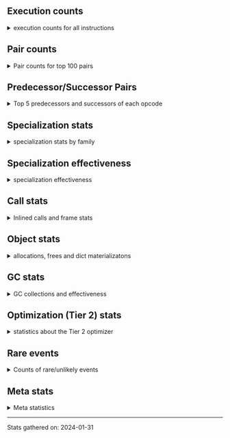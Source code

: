 ## Execution counts

<details>
<summary> execution counts for all instructions </summary>

|Name | Base Count | Head Count | Change | 
|---|---:|---:|---:|
| JUMP_BACKWARD | 4,564,150,151 | 129,768,234 | -97.2% |
| GET_ANEXT | 133,515,680 | 8,000,960 | -94.0% |
| FOR_ITER_RANGE | 713,092,481 | 86,950,040 | -87.8% |
| COMPARE_OP_STR | 2,124,307,725 | 313,502,065 | -85.2% |
| STORE_FAST_LOAD_FAST | 161,606,155 | 33,502,800 | -79.3% |
| CALL_METHOD_DESCRIPTOR_FAST_WITH_KEYWORDS | 104,543,388 | 23,223,698 | -77.8% |
| STORE_SLICE | 156,896,132 | 35,829,806 | -77.2% |
| BINARY_OP_MULTIPLY_FLOAT | 1,103,706,862 | 267,948,221 | -75.7% |
| FOR_ITER | 492,691,996 | 121,085,680 | -75.4% |
| BINARY_OP_ADD_FLOAT | 525,716,083 | 140,927,239 | -73.2% |
| BINARY_SUBSCR_STR_INT | 1,660,380,838 | 469,941,860 | -71.7% |
| BINARY_OP_ADD_INT | 2,972,787,589 | 850,981,269 | -71.4% |
| STORE_SUBSCR_LIST_INT | 424,119,918 | 125,705,668 | -70.4% |
| BINARY_OP_SUBTRACT_FLOAT | 360,435,367 | 108,209,072 | -70.0% |
| LIST_EXTEND | 125,242,917 | 37,635,177 | -70.0% |
| LIST_APPEND | 187,755,071 | 62,650,431 | -66.6% |
| BINARY_SUBSCR | 1,482,509,471 | 503,268,792 | -66.1% |
| CONTAINS_OP | 2,666,370,712 | 1,008,405,474 | -62.2% |
| FOR_ITER_LIST | 1,657,473,687 | 637,782,503 | -61.5% |
| UNPACK_SEQUENCE_TWO_TUPLE | 901,301,346 | 350,167,642 | -61.1% |
| SET_ADD | 2,273,600 | 906,969 | -60.1% |
| STORE_SUBSCR | 433,491,818 | 176,819,468 | -59.2% |
| STORE_NAME | 980,140 | 401,200 | -59.1% |
| BUILD_SLICE | 211,808,843 | 95,912,684 | -54.7% |
| NOP | 2,049,830,763 | 932,168,407 | -54.5% |
| SWAP | 1,238,116,069 | 583,041,383 | -52.9% |
| COPY | 1,402,990,920 | 676,148,247 | -51.8% |
| BINARY_SUBSCR_LIST_INT | 1,193,625,290 | 575,688,073 | -51.8% |
| BINARY_OP_MULTIPLY_INT | 357,995,397 | 175,052,260 | -51.1% |
| CALL_STR_1 | 68,491,724 | 33,730,427 | -50.8% |
| LOAD_CONST | 13,345,501,266 | 7,089,777,368 | -46.9% |
| STORE_FAST | 13,815,907,915 | 7,608,609,550 | -44.9% |
| FORMAT_WITH_SPEC | 1,520 | 840 | -44.7% |
| LOAD_FAST_LOAD_FAST | 11,147,381,258 | 6,183,415,942 | -44.5% |
| TO_BOOL_INT | 329,045,569 | 182,784,635 | -44.5% |
| FOR_ITER_TUPLE | 582,461,506 | 328,467,884 | -43.6% |
| BINARY_OP | 1,123,785,856 | 660,579,458 | -41.2% |
| LOAD_ATTR_CLASS | 166,428,317 | 99,062,307 | -40.5% |
| POP_JUMP_IF_FALSE | 12,028,016,412 | 7,471,133,084 | -37.9% |
| BINARY_OP_SUBTRACT_INT | 654,958,990 | 415,148,700 | -36.6% |
| CALL_METHOD_DESCRIPTOR_NOARGS | 433,233,835 | 276,463,710 | -36.2% |
| EXTENDED_ARG | 458,130,328 | 293,725,572 | -35.9% |
| LOAD_DEREF | 1,104,995,265 | 714,830,628 | -35.3% |
| CONVERT_VALUE | 139,481,986 | 90,305,936 | -35.3% |
| CALL_INTRINSIC_1 | 249,749,390 | 162,340,983 | -35.0% |
| COMPARE_OP | 205,986,100 | 135,007,419 | -34.5% |
| CALL_TYPE_1 | 469,098,129 | 310,757,708 | -33.8% |
| FORMAT_SIMPLE | 151,436,682 | 101,709,494 | -32.8% |
| BUILD_STRING | 76,068,119 | 51,342,130 | -32.5% |
| LOAD_FAST | 39,756,603,810 | 27,377,143,913 | -31.1% |
| BINARY_SUBSCR_TUPLE_INT | 305,790,952 | 215,570,850 | -29.5% |
| PUSH_NULL | 1,732,460,190 | 1,233,636,183 | -28.8% |
| CALL_BUILTIN_FAST | 1,298,468,202 | 928,163,811 | -28.5% |
| LOAD_ATTR_METHOD_NO_DICT | 1,959,630,752 | 1,424,925,939 | -27.3% |
| BUILD_LIST | 438,341,609 | 319,255,011 | -27.2% |
| MAKE_FUNCTION | 136,637,576 | 99,668,999 | -27.1% |
| COMPARE_OP_INT | 1,970,642,665 | 1,453,679,690 | -26.2% |
| LOAD_ATTR_METHOD_WITH_VALUES | 2,719,504,810 | 2,010,087,570 | -26.1% |
| MAP_ADD | 47,757,029 | 35,882,821 | -24.9% |
| UNPACK_SEQUENCE_TUPLE | 591,100,796 | 445,688,488 | -24.6% |
| SET_FUNCTION_ATTRIBUTE | 119,492,424 | 90,258,730 | -24.5% |
| CALL_PY_EXACT_ARGS | 3,920,586,361 | 2,973,280,897 | -24.2% |
| LOAD_ATTR_SLOT | 2,162,875,384 | 1,641,674,603 | -24.1% |
| CALL_BUILTIN_O | 1,144,110,287 | 870,673,019 | -23.9% |
| BINARY_SUBSCR_DICT | 796,239,828 | 606,400,915 | -23.8% |
| LOAD_ATTR_NONDESCRIPTOR_WITH_VALUES | 192,446,745 | 147,632,976 | -23.3% |
| LOAD_GLOBAL_BUILTIN | 5,543,668,918 | 4,311,790,981 | -22.2% |
| UNPACK_SEQUENCE_LIST | 179,426,872 | 140,829,596 | -21.5% |
| LOAD_ATTR_INSTANCE_VALUE | 5,669,052,927 | 4,465,427,552 | -21.2% |
| TO_BOOL_BOOL | 4,715,288,377 | 3,744,697,929 | -20.6% |
| STORE_FAST_STORE_FAST | 2,165,518,044 | 1,736,666,034 | -19.8% |
| LOAD_ATTR | 1,640,135,800 | 1,320,234,839 | -19.5% |
| CALL_LEN | 447,467,934 | 363,273,172 | -18.8% |
| COMPARE_OP_FLOAT | 220,304,533 | 181,202,313 | -17.7% |
| CALL_BOUND_METHOD_EXACT_ARGS | 226,641,338 | 187,071,589 | -17.5% |
| LOAD_GLOBAL_MODULE | 4,075,790,073 | 3,368,047,966 | -17.4% |
| CALL_BUILTIN_CLASS | 182,317,106 | 151,406,449 | -17.0% |
| BUILD_TUPLE | 976,848,095 | 814,971,963 | -16.6% |
| DICT_MERGE | 43,250,245 | 36,150,852 | -16.4% |
| UNARY_NOT | 70,016,922 | 59,064,469 | -15.6% |
| STORE_GLOBAL | 8,205,000 | 6,941,880 | -15.4% |
| CALL_BUILTIN_FAST_WITH_KEYWORDS | 125,535,897 | 106,314,360 | -15.3% |
| TO_BOOL_STR | 86,223,571 | 73,085,071 | -15.2% |
| CALL_ISINSTANCE | 1,048,245,518 | 894,929,438 | -14.6% |
| CALL_METHOD_DESCRIPTOR_FAST | 455,646,314 | 390,939,973 | -14.2% |
| LOAD_ATTR_MODULE | 572,513,248 | 494,436,445 | -13.6% |
| BINARY_SLICE | 325,366,446 | 281,009,545 | -13.6% |
| GET_ITER | 808,181,508 | 701,333,587 | -13.2% |
| POP_JUMP_IF_TRUE | 2,006,356,340 | 1,743,831,671 | -13.1% |
| JUMP_FORWARD | 599,668,914 | 522,891,813 | -12.8% |
| RESUME_CHECK | 7,572,522,659 | 6,639,656,070 | -12.3% |
| IS_OP | 788,119,585 | 695,147,841 | -11.8% |
| TO_BOOL_LIST | 177,631,880 | 157,959,129 | -11.1% |
| LOAD_FAST_AND_CLEAR | 72,509,679 | 64,560,791 | -11.0% |
| LOAD_ATTR_WITH_HINT | 447,532,332 | 400,114,176 | -10.6% |
| RETURN_VALUE | 4,355,024,820 | 3,904,481,693 | -10.3% |
| POP_TOP | 3,686,958,821 | 3,310,215,448 | -10.2% |
| UNARY_INVERT | 15,125,215 | 13,910,500 | -8.0% |
| LOAD_FAST_CHECK | 11,309,576 | 10,417,123 | -7.9% |
| LOAD_ATTR_NONDESCRIPTOR_NO_DICT | 87,809,097 | 81,834,108 | -6.8% |
| BUILD_MAP | 122,777,069 | 114,606,285 | -6.7% |
| POP_JUMP_IF_NOT_NONE | 669,328,807 | 626,049,778 | -6.5% |
| STORE_ATTR_INSTANCE_VALUE | 1,130,378,389 | 1,058,172,496 | -6.4% |
| BUILD_CONST_KEY_MAP | 13,094,099 | 12,335,711 | -5.8% |
| LOAD_NAME | 14,047,760 | 13,239,160 | -5.8% |
| LOAD_ATTR_METHOD_LAZY_DICT | 62,472,680 | 59,100,104 | -5.4% |
| STORE_ATTR_SLOT | 1,483,075,798 | 1,416,939,550 | -4.5% |
| CALL_METHOD_DESCRIPTOR_O | 412,823,533 | 394,506,979 | -4.4% |
| BINARY_OP_ADD_UNICODE | 93,523,386 | 89,634,220 | -4.2% |
| BEFORE_WITH | 9,015,266 | 8,646,988 | -4.1% |
| STORE_ATTR_WITH_HINT | 67,119,205 | 64,557,572 | -3.8% |
| RETURN_CONST | 1,979,108,758 | 1,905,350,007 | -3.7% |
| LOAD_ATTR_PROPERTY | 82,327,287 | 79,448,853 | -3.5% |
| POP_JUMP_IF_NONE | 460,454,099 | 444,521,126 | -3.5% |
| TO_BOOL | 348,294,947 | 336,774,907 | -3.3% |
| STORE_DEREF | 94,107,201 | 91,067,674 | -3.2% |
| UNPACK_SEQUENCE | 319,963 | 310,147 | -3.1% |
| STORE_SUBSCR_DICT | 270,211,170 | 263,226,238 | -2.6% |
| UNARY_NEGATIVE | 161,340,498 | 157,245,443 | -2.5% |
| BINARY_SUBSCR_GETITEM | 193,971,674 | 189,345,918 | -2.4% |
| DICT_UPDATE | 65,696 | 67,026 | 2.0% |
| LOAD_SUPER_ATTR_METHOD | 122,381,166 | 119,928,940 | -2.0% |
| EXIT_INIT_CHECK | 89,685,766 | 88,229,974 | -1.6% |
| CALL_ALLOC_AND_ENTER_INIT | 91,969,046 | 90,512,934 | -1.6% |
| YIELD_VALUE | 1,318,563,721 | 1,299,517,389 | -1.4% |
| CALL_LIST_APPEND | 328,676,641 | 324,149,251 | -1.4% |
| STORE_ATTR | 67,394,541 | 66,530,403 | -1.3% |
| TO_BOOL_ALWAYS_TRUE | 236,602,698 | 233,810,871 | -1.2% |
| COPY_FREE_VARS | 340,509,967 | 336,660,005 | -1.1% |
| INTERPRETER_EXIT | 1,998,953,773 | 1,978,373,283 | -1.0% |
| TO_BOOL_NONE | 624,091,804 | 617,706,278 | -1.0% |
| CALL_PY_WITH_DEFAULTS | 217,818,378 | 215,713,999 | -1.0% |
| LOAD_SUPER_ATTR_ATTR | 3,710,615 | 3,675,844 | -0.9% |
| INSTRUMENTED_JUMP_BACKWARD | 9,968 | 10,048 | 0.8% |
| INSTRUMENTED_FOR_ITER | 11,248 | 11,328 | 0.7% |
| INSTRUMENTED_POP_JUMP_IF_TRUE | 13,408 | 13,488 | 0.6% |
| CALL | 1,108,269,333 | 1,102,925,717 | -0.5% |
| FOR_ITER_GEN | 217,205,482 | 216,161,494 | -0.5% |
| MAKE_CELL | 104,687,024 | 104,202,110 | -0.5% |
| DELETE_FAST | 2,072,408 | 2,081,854 | 0.5% |
| BUILD_SET | 1,667,863 | 1,662,682 | -0.3% |
| RETURN_GENERATOR | 394,769,152 | 393,847,297 | -0.2% |
| CLEANUP_THROW | 1,523 | 1,520 | -0.2% |
| DELETE_SUBSCR | 174,179,020 | 173,875,547 | -0.2% |
| WITH_EXCEPT_START | 184,302 | 183,984 | -0.2% |
| CALL_KW | 243,693,157 | 243,317,742 | -0.2% |
| CALL_TUPLE_1 | 25,013,597 | 24,977,730 | -0.1% |
| DELETE_ATTR | 5,736,034 | 5,731,332 | -0.1% |
| IMPORT_NAME | 9,413,546 | 9,409,160 | -0.0% |
| IMPORT_FROM | 10,432,059 | 10,427,342 | -0.0% |
| BINARY_OP_INPLACE_ADD_UNICODE | 7,825,440 | 7,822,400 | -0.0% |
| RERAISE | 2,614,507 | 2,613,548 | -0.0% |
| CALL_FUNCTION_EX | 186,755,050 | 186,687,614 | -0.0% |
| POP_EXCEPT | 21,563,303 | 21,557,012 | -0.0% |
| PUSH_EXC_INFO | 21,563,453 | 21,557,163 | -0.0% |
| CHECK_EXC_MATCH | 20,939,694 | 20,933,871 | -0.0% |
| UNPACK_EX | 755,520 | 755,420 | -0.0% |
| RAISE_VARARGS | 3,815,539 | 3,815,084 | -0.0% |
| RESUME | 271,549 | 271,518 | -0.0% |
| LOAD_SUPER_ATTR | 18,346 | 18,344 | -0.0% |
| GET_AWAITABLE | 152,098,425 | 152,107,201 | 0.0% |
| END_SEND | 314,299,503 | 314,308,281 | 0.0% |
| SEND | 165,325,166 | 165,329,485 | 0.0% |
| LOAD_GLOBAL | 10,841,138 | 10,840,931 | -0.0% |
| SEND_GEN | 702,489,483 | 702,502,723 | 0.0% |
| END_FOR | 76,080,214 | 76,079,535 | -0.0% |
| JUMP_BACKWARD_NO_INTERRUPT | 554,393,590 | 554,390,516 | -0.0% |
| BEFORE_ASYNC_WITH | 3,005,926 | 3,005,920 | -0.0% |
| GET_YIELD_FROM_ITER | 36,719,720 | 36,719,704 | -0.0% |
| INSTRUMENTED_POP_JUMP_IF_FALSE | 19,465,840 | 19,465,840 | 0.0% |
| INSTRUMENTED_RESUME | 19,443,620 | 19,443,620 | 0.0% |
| INSTRUMENTED_RETURN_VALUE | 19,434,720 | 19,434,720 | 0.0% |
| END_ASYNC_FOR | 8,000,000 | 8,000,000 | 0.0% |
| GET_AITER | 8,000,000 | 8,000,000 | 0.0% |
| SET_UPDATE | 88,520 | 88,520 | 0.0% |
| LOAD_BUILD_CLASS | 20,080 | 20,080 | 0.0% |
| INSTRUMENTED_RETURN_CONST | 7,200 | 7,200 | 0.0% |
| LOAD_LOCALS | 3,860 | 3,860 | 0.0% |
| LOAD_FROM_DICT_OR_DEREF | 3,840 | 3,840 | 0.0% |
| DELETE_DEREF | 1,600 | 1,600 | 0.0% |
| DELETE_NAME | 900 | 900 | 0.0% |
| INSTRUMENTED_POP_JUMP_IF_NONE | 720 | 720 | 0.0% |
| SETUP_ANNOTATIONS | 540 | 540 | 0.0% |
| INSTRUMENTED_JUMP_FORWARD | 400 | 400 | 0.0% |
| INSTRUMENTED_POP_JUMP_IF_NOT_NONE | 400 | 400 | 0.0% |
| CALL_INTRINSIC_2 | 80 | 80 | 0.0% |
| ENTER_EXECUTOR |  | 2,398,822,432 |  |


</details>

## Pair counts

<details>
<summary> Pair counts for top 100 pairs </summary>

Not included in comparative output.


</details>

## Predecessor/Successor Pairs

<details>
<summary> Top 5 predecessors and successors of each opcode </summary>

Not included in comparative output.


</details>

## Specialization stats

<details>
<summary> specialization stats by family </summary>

### BINARY_OP

<details>
<summary> specialization stats for BINARY_OP family </summary>

|Kind | Base Count | Base Ratio | Head Count | Head Ratio | Change | 
|---|---:|---:|---:|---:|---:|
|          hit | 6,026,538,299 | 83.7% | 2,006,421,559 | 73.9% | -66.7% |
|     deferred | 1,171,546,334 | 16.3% | 707,399,517 | 26.0% | -39.6% |
|         miss | 50,410,815 | 0.7% | 49,301,822 | 1.8% | -2.2% |

| | Base Count | Base Ratio | Head Count | Head Ratio | Change | 
|---|---:|---:|---:|---:|---:|
| Failure | 1,650,538 | 62.3% | 1,502,972 | 60.6% | -8.9% |
| Success | 999,799 | 37.7% | 978,791 | 39.4% | -2.1% |

|Failure kind | Base Count | Base Ratio | Head Count | Head Ratio | Change | 
|---|---:|---:|---:|---:|---:|
| true divide different types | 25,029 | 1.5% | 9,863 | 0.7% | -60.6% |
| true divide float | 11,645 | 0.7% | 5,123 | 0.3% | -56.0% |
| xor | 18,645 | 1.1% | 8,323 | 0.6% | -55.4% |
| rshift | 29,714 | 1.8% | 15,533 | 1.0% | -47.7% |
| power | 8,915 | 0.5% | 4,801 | 0.3% | -46.1% |
| floor divide | 51,880 | 3.1% | 32,172 | 2.1% | -38.0% |
| lshift | 28,587 | 1.7% | 19,765 | 1.3% | -30.9% |
| and int | 62,822 | 3.8% | 48,256 | 3.2% | -23.2% |
| subtract other | 16,000 | 1.0% | 12,660 | 0.8% | -20.9% |
| add different types | 216,478 | 13.1% | 183,253 | 12.2% | -15.3% |
| remainder | 59,571 | 3.6% | 50,715 | 3.4% | -14.9% |
| add other | 65,514 | 4.0% | 57,986 | 3.9% | -11.5% |
| or | 18,483 | 1.1% | 17,222 | 1.1% | -6.8% |
| multiply other | 4,320 | 0.3% | 4,120 | 0.3% | -4.6% |
| multiply different types | 249,968 | 15.1% | 243,826 | 16.2% | -2.5% |
| subtract different types | 777,373 | 47.1% | 783,780 | 52.1% | 0.8% |
| true divide other | 3,341 | 0.2% | 3,320 | 0.2% | -0.6% |
| and other | 1,713 | 0.1% | 1,714 | 0.1% | 0.1% |
| and different types | 540 | 0.0% | 540 | 0.0% | 0.0% |


</details>

### BINARY_SLICE

<details>
<summary> specialization stats for BINARY_SLICE family </summary>


</details>

### BINARY_SUBSCR

<details>
<summary> specialization stats for BINARY_SUBSCR family </summary>

|Kind | Base Count | Base Ratio | Head Count | Head Ratio | Change | 
|---|---:|---:|---:|---:|---:|
|     deferred | 1,486,669,330 | 26.4% | 507,643,104 | 19.8% | -65.9% |
|          hit | 4,145,217,252 | 73.6% | 2,052,187,088 | 80.2% | -50.5% |
|         miss | 4,791,330 | 0.1% | 4,760,528 | 0.2% | -0.6% |

| | Base Count | Base Ratio | Head Count | Head Ratio | Change | 
|---|---:|---:|---:|---:|---:|
| Failure | 441,725 | 70.0% | 197,120 | 51.0% | -55.4% |
| Success | 189,746 | 30.0% | 189,096 | 49.0% | -0.3% |

|Failure kind | Base Count | Base Ratio | Head Count | Head Ratio | Change | 
|---|---:|---:|---:|---:|---:|
| list slice | 34,620 | 7.8% | 6,340 | 3.2% | -81.7% |
| array int | 157,600 | 35.7% | 36,680 | 18.6% | -76.7% |
| buffer int | 41,991 | 9.5% | 16,578 | 8.4% | -60.5% |
| other | 121,309 | 27.5% | 56,504 | 28.7% | -53.4% |
| buffer slice | 960 | 0.2% | 880 | 0.4% | -8.3% |
| out of range | 76,700 | 17.4% | 71,595 | 36.3% | -6.7% |
| tuple slice | 85 | 0.0% | 83 | 0.0% | -2.4% |
| sequence int | 4,280 | 1.0% | 4,280 | 2.2% | 0.0% |
| code complex parameters | 4,080 | 0.9% | 4,080 | 2.1% | 0.0% |
| string slice | 100 | 0.0% | 100 | 0.1% | 0.0% |


</details>

### CALL

<details>
<summary> specialization stats for CALL family </summary>

|Kind | Base Count | Base Ratio | Head Count | Head Ratio | Change | 
|---|---:|---:|---:|---:|---:|
|        deopt | 31,040 | 0.0% | 22,840 | 0.0% | -26.4% |
|          hit | 11,002,814,050 | 89.2% | 8,531,305,933 | 86.7% | -22.5% |
|         miss | 219,920,481 | 1.8% | 210,416,502 | 2.1% | -4.3% |
|     deferred | 1,322,691,221 | 10.7% | 1,308,024,442 | 13.3% | -1.1% |

| | Base Count | Base Ratio | Head Count | Head Ratio | Change | 
|---|---:|---:|---:|---:|---:|
| Success | 4,659,873 | 84.7% | 4,480,509 | 84.3% | -3.8% |
| Failure | 838,720 | 15.3% | 837,268 | 15.7% | -0.2% |

|Failure kind | Base Count | Base Ratio | Head Count | Head Ratio | Change | 
|---|---:|---:|---:|---:|---:|
| bound method | 10,033 | 1.2% | 11,708 | 1.4% | 16.7% |
| operator wrapper | 5,449 | 0.6% | 5,107 | 0.6% | -6.3% |
| str | 1,700 | 0.2% | 1,680 | 0.2% | -1.2% |
| wrong number arguments | 9,580 | 1.1% | 9,480 | 1.1% | -1.0% |
| meth descr varargs keywords | 17,979 | 2.1% | 17,809 | 2.1% | -0.9% |
| class mutable | 50,876 | 6.1% | 50,480 | 6.0% | -0.8% |
| method wrapper | 4,503 | 0.5% | 4,469 | 0.5% | -0.8% |
| cfunc noargs | 67,090 | 8.0% | 66,646 | 8.0% | -0.7% |
| cfunc varargs | 11,010 | 1.3% | 10,939 | 1.3% | -0.6% |
| cfunc varargs keywords | 27,882 | 3.3% | 27,716 | 3.3% | -0.6% |
| class no vectorcall | 64,343 | 7.7% | 64,070 | 7.7% | -0.4% |
| code complex parameters | 154,124 | 18.4% | 153,484 | 18.3% | -0.4% |
| other | 33,000 | 3.9% | 32,880 | 3.9% | -0.4% |
| meth descr varargs | 62,249 | 7.4% | 62,146 | 7.4% | -0.2% |
| meth descr method fastcall keywords | 178,582 | 21.3% | 178,354 | 21.3% | -0.1% |
| no dict | 100,560 | 12.0% | 100,540 | 12.0% | -0.0% |
| init not python | 17,060 | 2.0% | 17,060 | 2.0% | 0.0% |
| init not simple | 11,660 | 1.4% | 11,660 | 1.4% | 0.0% |
| cmethod | 11,040 | 1.3% | 11,040 | 1.3% | 0.0% |
| out of versions | 100 | 0.0% | 100 | 0.0% | 0.0% |


</details>

### COMPARE_OP

<details>
<summary> specialization stats for COMPARE_OP family </summary>

|Kind | Base Count | Base Ratio | Head Count | Head Ratio | Change | 
|---|---:|---:|---:|---:|---:|
|          hit | 4,313,360,345 | 95.4% | 1,946,523,021 | 93.4% | -54.9% |
|     deferred | 207,545,803 | 4.6% | 136,554,534 | 6.6% | -34.2% |
|         miss | 1,894,578 | 0.0% | 1,861,047 | 0.1% | -1.8% |

| | Base Count | Base Ratio | Head Count | Head Ratio | Change | 
|---|---:|---:|---:|---:|---:|
| Failure | 235,895 | 70.4% | 215,559 | 68.7% | -8.6% |
| Success | 98,980 | 29.6% | 98,373 | 31.3% | -0.6% |

|Failure kind | Base Count | Base Ratio | Head Count | Head Ratio | Change | 
|---|---:|---:|---:|---:|---:|
| set | 9,840 | 4.2% | 1,820 | 0.8% | -81.5% |
| float long | 19,591 | 8.3% | 15,607 | 7.2% | -20.3% |
| baseobject | 30,491 | 12.9% | 27,252 | 12.6% | -10.6% |
| bytes | 3,480 | 1.5% | 3,200 | 1.5% | -8.0% |
| bool | 5,138 | 2.2% | 4,781 | 2.2% | -6.9% |
| different types | 52,006 | 22.0% | 49,637 | 23.0% | -4.6% |
| list | 3,220 | 1.4% | 3,100 | 1.4% | -3.7% |
| big int | 60,956 | 25.8% | 59,460 | 27.6% | -2.5% |
| tuple | 14,656 | 6.2% | 14,310 | 6.6% | -2.4% |
| long float | 1,617 | 0.7% | 1,598 | 0.7% | -1.2% |
| string | 10,600 | 4.5% | 10,560 | 4.9% | -0.4% |
| other | 24,300 | 10.3% | 24,234 | 11.2% | -0.3% |


</details>

### FOR_ITER

<details>
<summary> specialization stats for FOR_ITER family </summary>

|Kind | Base Count | Base Ratio | Head Count | Head Ratio | Change | 
|---|---:|---:|---:|---:|---:|
|          hit | 2,995,272,510 | 81.8% | 1,131,314,675 | 81.4% | -62.2% |
|     deferred | 663,993,274 | 18.1% | 256,319,550 | 18.4% | -61.4% |
|         miss | 174,960,646 | 4.8% | 138,047,246 | 9.9% | -21.1% |

| | Base Count | Base Ratio | Head Count | Head Ratio | Change | 
|---|---:|---:|---:|---:|---:|
| Failure | 306,992 | 8.4% | 157,579 | 5.6% | -48.7% |
| Success | 3,352,376 | 91.6% | 2,655,797 | 94.4% | -20.8% |

|Failure kind | Base Count | Base Ratio | Head Count | Head Ratio | Change | 
|---|---:|---:|---:|---:|---:|
| enumerate | 43,451 | 14.2% | 15,143 | 9.6% | -65.1% |
| seq iter | 29,860 | 9.7% | 10,460 | 6.6% | -65.0% |
| other | 19,460 | 6.3% | 7,020 | 4.5% | -63.9% |
| ascii string | 5,280 | 1.7% | 2,280 | 1.4% | -56.8% |
| dict values | 13,060 | 4.3% | 5,640 | 3.6% | -56.8% |
| dict items | 113,423 | 36.9% | 60,523 | 38.4% | -46.6% |
| callable | 480 | 0.2% | 280 | 0.2% | -41.7% |
| set | 37,266 | 12.1% | 23,700 | 15.0% | -36.4% |
| itertools | 6,900 | 2.2% | 4,600 | 2.9% | -33.3% |
| zip | 18,972 | 6.2% | 13,100 | 8.3% | -31.0% |
| reversed list | 8,040 | 2.6% | 5,960 | 3.8% | -25.9% |
| bytes | 660 | 0.2% | 513 | 0.3% | -22.3% |
| dict keys | 8,660 | 2.8% | 7,060 | 4.5% | -18.5% |
| map | 1,460 | 0.5% | 1,280 | 0.8% | -12.3% |
| string | 20 | 0.0% | 20 | 0.0% | 0.0% |


</details>

### LOAD_ATTR

<details>
<summary> specialization stats for LOAD_ATTR family </summary>

|Kind | Base Count | Base Ratio | Head Count | Head Ratio | Change | 
|---|---:|---:|---:|---:|---:|
|          hit | 13,369,441,852 | 84.8% | 10,205,858,800 | 83.5% | -23.7% |
|     deferred | 2,377,218,373 | 15.1% | 2,003,179,881 | 16.4% | -15.7% |
|         miss | 753,151,727 | 4.8% | 697,885,833 | 5.7% | -7.3% |
|        deopt | 1,816,536 | 0.0% | 1,815,458 | 0.0% | -0.1% |

| | Base Count | Base Ratio | Head Count | Head Ratio | Change | 
|---|---:|---:|---:|---:|---:|
| Failure | 1,142,276 | 7.1% | 1,056,707 | 7.1% | -7.5% |
| Success | 14,926,878 | 92.9% | 13,884,084 | 92.9% | -7.0% |

|Failure kind | Base Count | Base Ratio | Head Count | Head Ratio | Change | 
|---|---:|---:|---:|---:|---:|
| method | 160,417 | 14.0% | 136,676 | 12.9% | -14.8% |
| metaclass attribute | 253,188 | 22.2% | 225,160 | 21.3% | -11.1% |
| not managed dict | 139,758 | 12.2% | 125,094 | 11.8% | -10.5% |
| class method obj | 24,360 | 2.1% | 22,220 | 2.1% | -8.8% |
| overridden | 18,930 | 1.7% | 17,967 | 1.7% | -5.1% |
| class attr simple | 6,156 | 0.5% | 5,866 | 0.6% | -4.7% |
| non overriding descriptor | 11,356 | 1.0% | 10,842 | 1.0% | -4.5% |
| shadowed | 100,566 | 8.8% | 97,072 | 9.2% | -3.5% |
| has managed dict | 316,916 | 27.7% | 306,071 | 29.0% | -3.4% |
| non object slot | 3,502 | 0.3% | 3,460 | 0.3% | -1.2% |
| mutable class | 68,347 | 6.0% | 67,639 | 6.4% | -1.0% |
| builtin class method | 2,980 | 0.3% | 2,960 | 0.3% | -0.7% |
| class attr descriptor | 17,760 | 1.6% | 17,660 | 1.7% | -0.6% |
| module attr not found | 10,700 | 0.9% | 10,680 | 1.0% | -0.2% |
| not in keys | 7,260 | 0.6% | 7,260 | 0.7% | 0.0% |
| property | 60 | 0.0% | 60 | 0.0% | 0.0% |
| out of versions | 20 | 0.0% | 20 | 0.0% | 0.0% |


</details>

### LOAD_GLOBAL

<details>
<summary> specialization stats for LOAD_GLOBAL family </summary>

|Kind | Base Count | Base Ratio | Head Count | Head Ratio | Change | 
|---|---:|---:|---:|---:|---:|
|          hit | 9,619,127,234 | 99.9% | 7,679,511,778 | 99.9% | -20.2% |
|         miss | 331,757 | 0.0% | 327,169 | 0.0% | -1.4% |
|     deferred | 10,627,486 | 0.1% | 10,622,813 | 0.1% | -0.0% |
|        deopt | 9,340 | 0.0% | 9,340 | 0.0% | 0.0% |

| | Base Count | Base Ratio | Head Count | Head Ratio | Change | 
|---|---:|---:|---:|---:|---:|
| Success | 545,409 | 100.0% | 545,287 | 100.0% | -0.0% |
| Failure | 0 | 0.0% | 0 | 0.0% |  |


</details>

### LOAD_SUPER_ATTR

<details>
<summary> specialization stats for LOAD_SUPER_ATTR family </summary>

|Kind | Base Count | Base Ratio | Head Count | Head Ratio | Change | 
|---|---:|---:|---:|---:|---:|
|          hit | 126,091,781 | 100.0% | 123,604,784 | 100.0% | -2.0% |
|     deferred | 9,246 | 0.0% | 9,244 | 0.0% | -0.0% |

| | Base Count | Base Ratio | Head Count | Head Ratio | Change | 
|---|---:|---:|---:|---:|---:|
| Success | 9,100 | 100.0% | 9,100 | 100.0% | 0.0% |
| Failure | 0 | 0.0% | 0 | 0.0% |  |


</details>

### POP_JUMP_IF_FALSE

<details>
<summary> specialization stats for POP_JUMP_IF_FALSE family </summary>


</details>

### POP_JUMP_IF_NONE

<details>
<summary> specialization stats for POP_JUMP_IF_NONE family </summary>


</details>

### POP_JUMP_IF_NOT_NONE

<details>
<summary> specialization stats for POP_JUMP_IF_NOT_NONE family </summary>


</details>

### POP_JUMP_IF_TRUE

<details>
<summary> specialization stats for POP_JUMP_IF_TRUE family </summary>


</details>

### SEND

<details>
<summary> specialization stats for SEND family </summary>

|Kind | Base Count | Base Ratio | Head Count | Head Ratio | Change | 
|---|---:|---:|---:|---:|---:|
|     deferred | 165,297,273 | 19.0% | 165,301,583 | 19.0% | 0.0% |
|          hit | 702,458,583 | 80.9% | 702,471,823 | 80.9% | 0.0% |
|         miss | 30,900 | 0.0% | 30,900 | 0.0% | 0.0% |

| | Base Count | Base Ratio | Head Count | Head Ratio | Change | 
|---|---:|---:|---:|---:|---:|
| Success | 6,213 | 10.6% | 6,211 | 10.6% | -0.0% |
| Failure | 52,580 | 89.4% | 52,591 | 89.4% | 0.0% |

|Failure kind | Base Count | Base Ratio | Head Count | Head Ratio | Change | 
|---|---:|---:|---:|---:|---:|
| other | 15,900 | 30.2% | 15,911 | 30.3% | 0.1% |
| async generator send | 33,180 | 63.1% | 33,180 | 63.1% | 0.0% |
| list | 3,260 | 6.2% | 3,260 | 6.2% | 0.0% |
| dict keys | 240 | 0.5% | 240 | 0.5% | 0.0% |


</details>

### STORE_ATTR

<details>
<summary> specialization stats for STORE_ATTR family </summary>

|Kind | Base Count | Base Ratio | Head Count | Head Ratio | Change | 
|---|---:|---:|---:|---:|---:|
|          hit | 2,486,984,523 | 90.5% | 2,347,101,136 | 90.1% | -5.6% |
|     deferred | 257,101,159 | 9.4% | 255,237,321 | 9.8% | -0.7% |
|         miss | 193,588,869 | 7.0% | 192,568,482 | 7.4% | -0.5% |

| | Base Count | Base Ratio | Head Count | Head Ratio | Change | 
|---|---:|---:|---:|---:|---:|
| Failure | 97,130 | 2.5% | 95,606 | 2.5% | -1.6% |
| Success | 3,785,121 | 97.5% | 3,765,958 | 97.5% | -0.5% |

|Failure kind | Base Count | Base Ratio | Head Count | Head Ratio | Change | 
|---|---:|---:|---:|---:|---:|
| property | 4,160 | 4.3% | 3,920 | 4.1% | -5.8% |
| not in keys | 7,820 | 8.1% | 7,400 | 7.7% | -5.4% |
| not in dict | 15,940 | 16.4% | 15,520 | 16.2% | -2.6% |
| overriding descriptor | 10,640 | 11.0% | 10,480 | 11.0% | -1.5% |
| no dict | 3,120 | 3.2% | 3,080 | 3.2% | -1.3% |
| class attr simple | 46,060 | 47.4% | 45,820 | 47.9% | -0.5% |
| not managed dict | 2,650 | 2.7% | 2,646 | 2.8% | -0.2% |
| overridden | 5,180 | 5.3% | 5,180 | 5.4% | 0.0% |
| method | 1,540 | 1.6% | 1,540 | 1.6% | 0.0% |
| mutable class | 20 | 0.0% | 20 | 0.0% | 0.0% |


</details>

### STORE_SLICE

<details>
<summary> specialization stats for STORE_SLICE family </summary>


</details>

### STORE_SUBSCR

<details>
<summary> specialization stats for STORE_SUBSCR family </summary>

|Kind | Base Count | Base Ratio | Head Count | Head Ratio | Change | 
|---|---:|---:|---:|---:|---:|
|     deferred | 433,322,798 | 38.4% | 176,714,612 | 31.2% | -59.2% |
|          hit | 694,328,208 | 61.6% | 388,929,026 | 68.7% | -44.0% |
|         miss | 2,880 | 0.0% | 2,880 | 0.0% | 0.0% |

| | Base Count | Base Ratio | Head Count | Head Ratio | Change | 
|---|---:|---:|---:|---:|---:|
| Failure | 155,738 | 90.6% | 91,577 | 85.0% | -41.2% |
| Success | 16,162 | 9.4% | 16,159 | 15.0% | -0.0% |

|Failure kind | Base Count | Base Ratio | Head Count | Head Ratio | Change | 
|---|---:|---:|---:|---:|---:|
| bytearray int | 9,320 | 6.0% | 1,740 | 1.9% | -81.3% |
| array int | 66,240 | 42.5% | 16,760 | 18.3% | -74.7% |
| dict subclass no override | 33,120 | 21.3% | 26,140 | 28.5% | -21.1% |
| other | 720 | 0.5% | 700 | 0.8% | -2.8% |
| py simple | 43,498 | 27.9% | 43,397 | 47.4% | -0.2% |
| out of range | 2,820 | 1.8% | 2,820 | 3.1% | 0.0% |
| list slice | 20 | 0.0% | 20 | 0.0% | 0.0% |


</details>

### TO_BOOL

<details>
<summary> specialization stats for TO_BOOL family </summary>

|Kind | Base Count | Base Ratio | Head Count | Head Ratio | Change | 
|---|---:|---:|---:|---:|---:|
|          hit | 6,043,504,406 | 92.7% | 4,887,966,604 | 91.4% | -19.1% |
|     deferred | 470,406,350 | 7.2% | 455,651,834 | 8.5% | -3.1% |
|         miss | 125,379,493 | 1.9% | 122,077,309 | 2.3% | -2.6% |

| | Base Count | Base Ratio | Head Count | Head Ratio | Change | 
|---|---:|---:|---:|---:|---:|
| Success | 2,590,834 | 79.3% | 2,528,494 | 79.0% | -2.4% |
| Failure | 677,256 | 20.7% | 671,888 | 21.0% | -0.8% |

|Failure kind | Base Count | Base Ratio | Head Count | Head Ratio | Change | 
|---|---:|---:|---:|---:|---:|
| sequence | 18,706 | 2.8% | 15,858 | 2.4% | -15.2% |
| set | 33,030 | 4.9% | 32,627 | 4.9% | -1.2% |
| bytes | 19,275 | 2.8% | 19,059 | 2.8% | -1.1% |
| dict | 35,579 | 5.3% | 35,224 | 5.2% | -1.0% |
| mapping | 98,881 | 14.6% | 98,204 | 14.6% | -0.7% |
| other | 173,156 | 25.6% | 172,012 | 25.6% | -0.7% |
| number | 181,672 | 26.8% | 182,267 | 27.1% | 0.3% |
| tuple | 112,699 | 16.6% | 112,377 | 16.7% | -0.3% |
| bytearray | 1,237 | 0.2% | 1,240 | 0.2% | 0.2% |
| float | 2,601 | 0.4% | 2,600 | 0.4% | -0.0% |
| memory view | 420 | 0.1% | 420 | 0.1% | 0.0% |


</details>

### UNPACK_SEQUENCE

<details>
<summary> specialization stats for UNPACK_SEQUENCE family </summary>

|Kind | Base Count | Base Ratio | Head Count | Head Ratio | Change | 
|---|---:|---:|---:|---:|---:|
|          hit | 1,668,856,774 | 99.8% | 933,834,266 | 99.7% | -44.0% |
|         miss | 2,972,240 | 0.2% | 2,851,460 | 0.3% | -4.1% |
|     deferred | 3,191,626 | 0.2% | 3,063,445 | 0.3% | -4.0% |

| | Base Count | Base Ratio | Head Count | Head Ratio | Change | 
|---|---:|---:|---:|---:|---:|
| Failure | 2,513 | 2.5% | 2,434 | 2.5% | -3.1% |
| Success | 98,064 | 97.5% | 95,728 | 97.5% | -2.4% |

|Failure kind | Base Count | Base Ratio | Head Count | Head Ratio | Change | 
|---|---:|---:|---:|---:|---:|
| iterator | 680 | 27.1% | 620 | 25.5% | -8.8% |
| sequence | 1,453 | 57.8% | 1,434 | 58.9% | -1.3% |
| other | 380 | 15.1% | 380 | 15.6% | 0.0% |


</details>


</details>

## Specialization effectiveness

<details>
<summary> specialization effectiveness </summary>

|Instructions | Base Count | Base Ratio | Head Count | Head Ratio | Change | 
|---|---:|---:|---:|---:|---:|
| Basic | 117,622,812,411 | 55.4% | 77,715,411,578 | 54.1% | -33.9% |
| Not specialized | 22,725,482,711 | 10.7% | 15,202,100,600 | 10.6% | -33.1% |
| Specialized hits | 70,543,968,665 | 33.2% | 49,394,553,194 | 34.4% | -30.0% |
| Specialized misses | 1,527,938,224 | 0.7% | 1,420,631,256 | 1.0% | -7.0% |

### Deferred by instruction

<details>
<summary> deferred by instruction </summary>

|Name | Base Count | Base Ratio | Head Count | Head Ratio | Change | 
|---|---:|---:|---:|---:|---:|
| BINARY_SUBSCR | 1,486,669,330 | 17.3% | 507,643,104 | 8.5% | -65.9% |
| FOR_ITER | 663,993,274 | 7.7% | 256,319,550 | 4.3% | -61.4% |
| STORE_SUBSCR | 433,322,798 | 5.1% | 176,714,612 | 3.0% | -59.2% |
| BINARY_OP | 1,171,546,334 | 13.7% | 707,399,517 | 11.8% | -39.6% |
| COMPARE_OP | 207,545,803 | 2.4% | 136,554,534 | 2.3% | -34.2% |
| LOAD_ATTR | 2,377,218,373 | 27.7% | 2,003,179,881 | 33.5% | -15.7% |
| TO_BOOL | 470,406,350 | 5.5% | 455,651,834 | 7.6% | -3.1% |
| CALL | 1,322,691,221 | 15.4% | 1,308,024,442 | 21.9% | -1.1% |
| STORE_ATTR | 257,101,159 | 3.0% | 255,237,321 | 4.3% | -0.7% |
| SEND | 165,297,273 | 1.9% | 165,301,583 | 2.8% | 0.0% |


</details>

### Misses by instruction

<details>
<summary> misses by instruction </summary>

|Name | Base Count | Base Ratio | Head Count | Head Ratio | Change | 
|---|---:|---:|---:|---:|---:|
| FOR_ITER_LIST | 87,628,385 | 5.7% | 69,033,314 | 4.9% | -21.2% |
| FOR_ITER_TUPLE | 87,261,301 | 5.7% | 69,005,132 | 4.9% | -20.9% |
| LOAD_ATTR_INSTANCE_VALUE | 286,581,328 | 18.7% | 255,992,154 | 18.0% | -10.7% |
| LOAD_ATTR_METHOD_WITH_VALUES | 215,496,042 | 14.1% | 195,373,315 | 13.7% | -9.3% |
| CALL_PY_EXACT_ARGS | 107,972,363 | 7.1% | 103,011,123 | 7.2% | -4.6% |
| TO_BOOL_NONE | 61,183,007 | 4.0% | 59,741,405 | 4.2% | -2.4% |
| STORE_ATTR_INSTANCE_VALUE | 99,629,988 | 6.5% | 98,683,413 | 6.9% | -1.0% |
| LOAD_ATTR_SLOT | 110,907,960 | 7.3% | 110,176,186 | 7.8% | -0.7% |
| STORE_ATTR_SLOT | 93,899,852 | 6.1% | 93,832,034 | 6.6% | -0.1% |
| LOAD_ATTR_NONDESCRIPTOR_WITH_VALUES | 68,346,149 | 4.5% | 68,353,314 | 4.8% | 0.0% |


</details>


</details>

## Call stats

<details>
<summary> Inlined calls and frame stats </summary>

| | Base Count | Base Ratio | Head Count | Head Ratio | Change | 
|---|---:|---:|---:|---:|---:|
| Calls to Python functions inlined | 5,984,908,901 | 74.9% | 4,985,624,323 | 71.6% | -16.7% |
| Calls via PyEval_EvalFrame (generator) | 779,601,685 | 9.8% | 760,634,281 | 10.9% | -2.4% |
| Frames pushed | 4,657,536,378 | 58.3% | 4,549,255,344 | 65.3% | -2.3% |
| Calls to PyEval_EvalDefault | 2,002,151,866 | 25.1% | 1,981,571,041 | 28.4% | -1.0% |
| Calls via PyEval_EvalFrame (total) | 2,002,151,866 | 25.1% | 1,981,571,041 | 28.4% | -1.0% |
| Calls via PyEval_EvalFrame (api) | 231,347,408 | 2.9% | 230,905,539 | 3.3% | -0.2% |
| Calls via PyEval_EvalFrame (function vectorcall) | 1,217,235,281 | 15.2% | 1,215,621,860 | 17.4% | -0.1% |
| Calls via PyEval_EvalFrame (vector) | 1,222,550,181 | 15.3% | 1,220,936,760 | 17.5% | -0.1% |
| Calls via PyEval_EvalFrame (function ex) | 28,967,002 | 0.4% | 28,971,919 | 0.4% | 0.0% |
| Calls via PyEval_EvalFrame (method) | 212,980,033 | 2.7% | 213,008,429 | 3.1% | 0.0% |
| Calls via PyEval_EvalFrame (slot) | 336,046,587 | 4.2% | 336,023,702 | 4.8% | -0.0% |
| Frame objects created | 62,523,232 | 0.8% | 62,523,195 | 0.9% | -0.0% |
| Calls via PyEval_EvalFrame (legacy) | 5,294,820 | 0.1% | 5,294,820 | 0.1% | 0.0% |
| Calls via PyEval_EvalFrame (build class) | 20,080 | 0.0% | 20,080 | 0.0% | 0.0% |


</details>

## Object stats

<details>
<summary> allocations, frees and dict materializatons </summary>

| | Base Count | Base Ratio | Head Count | Head Ratio | Change | 
|---|---:|---:|---:|---:|---:|
| Method cache misses | 81,311,096 |  | 72,116,060 |  | -11.3% |
| Method cache collisions | 88,260,810 |  | 79,690,227 |  | -9.7% |
| Method cache dunder misses | 7,122,264 |  | 7,747,048 |  | 8.8% |
| Method cache hits | 2,844,771,607 |  | 2,778,263,947 |  | -2.3% |
| Interpreter increfs | 81,180,820,793 | 77.3% | 82,598,025,604 | 77.7% | 1.7% |
| Interpreter decrefs | 94,338,890,226 | 78.1% | 95,657,046,132 | 78.4% | 1.4% |
| Increfs | 23,906,348,999 | 22.7% | 23,740,596,109 | 22.3% | -0.7% |
| Allocations to 512 bytes | 10,623,772,173 | 63.3% | 10,578,254,832 | 63.2% | -0.4% |
| Allocations | 10,738,960,068 | 64.0% | 10,693,237,508 | 63.9% | -0.4% |
| Frees | 11,036,207,925 |  | 10,989,833,561 |  | -0.4% |
| Decrefs | 26,502,771,164 | 21.9% | 26,408,198,721 | 21.6% | -0.4% |
| Allocations over 4 kbytes | 20,259,444 | 0.1% | 20,188,294 | 0.1% | -0.4% |
| New values | 73,367,156 |  | 73,229,168 |  | -0.2% |
| Allocations from freelist | 6,038,344,026 | 36.0% | 6,048,331,324 | 36.1% | 0.2% |
| Frees to freelist | 6,046,120,703 |  | 6,056,079,538 |  | 0.2% |
| Method cache dunder hits | 3,231,996,974 |  | 3,227,398,655 |  | -0.1% |
| Allocations to 4 kbytes | 94,928,451 | 0.6% | 94,794,382 | 0.6% | -0.1% |
| Materialize dict (on request) | 5,306,280 | 7.2% | 5,306,280 | 7.2% | 0.0% |
| Materialize dict (new key) | 189,420 | 0.3% | 189,420 | 0.3% | 0.0% |
| Materialize dict (too big) | 0 | 0.0% | 0 | 0.0% |  |
| Materialize dict (str subclass) | 0 | 0.0% | 0 | 0.0% |  |
| Dematerialize dict | 2,033,200 | 2.8% | 2,033,200 | 2.8% | 0.0% |


</details>

## GC stats

<details>
<summary> GC collections and effectiveness </summary>

|Generation | Base Collections | Base Objects collected | Base Object visits | Head Collections | Head Objects collected | Head Object visits | 
|---:|---:|---:|---:|---:|---:|---:|
| 0 | 723,777 | 45,899,545 | 6,004,024,002 | 720,468 | 45,637,141 | 5,995,481,404 |
| 1 | 64,736 | 36,337,013 | 4,898,955,702 | 64,416 | 35,512,809 | 4,882,297,780 |
| 2 | 20,841 | 53,204,821 | 18,069,757,303 | 20,815 | 53,120,977 | 18,073,115,122 |


</details>

## Optimization (Tier 2) stats

<details>
<summary> statistics about the Tier 2 optimizer </summary>

| | Base Count | Base Ratio | Head Count | Head Ratio | Change | 
|---|---:|---:|---:|---:|---:|
| Optimization attempts | 0 |  | 136,750 |  | 136,750 / 0 !! |
| Traces created | 0 |  | 62,143 | 45.4% | 62,143 / 0 !! |
| Trace stack overflow | 0 |  | 140 | 0.1% | 140 / 0 !! |
| Trace stack underflow | 0 |  | 541 | 0.4% | 541 / 0 !! |
| Trace too long | 0 |  | 240 | 0.2% | 240 / 0 !! |
| Trace too short | 0 |  | 74,607 | 54.6% | 74,607 / 0 !! |
| Inner loop found | 0 |  | 2,419 | 1.8% | 2,419 / 0 !! |
| Recursive call | 0 |  | 1,100 | 0.8% | 1,100 / 0 !! |
| Low confidence | 0 |  | 1,817 | 1.3% | 1,817 / 0 !! |
| Traces executed | 0 |  | 2,398,822,432 |  | 2,398,822,432 / 0 !! |
| Uops executed | 0 |  | 121,271,195,691 | 50.55 | 121,271,195,691 / 0 !! |

### Trace length histogram

<details>
<summary> trace length histogram </summary>

|Range | Base Count | Base Ratio | Head Count | Head Ratio | Change | 
|---|---:|---:|---:|---:|---:|
| <= 1 | 0 |  | 0 | 0.0% |  |
| <= 2 |  |  | 0 | 0.0% |  |
| <= 4 |  |  | 0 | 0.0% |  |
| <= 8 |  |  | 0 | 0.0% |  |
| <= 16 |  |  | 3,260 | 5.2% |  |
| <= 32 |  |  | 19,398 | 31.2% |  |
| <= 64 |  |  | 20,863 | 33.6% |  |
| <= 128 |  |  | 11,707 | 18.8% |  |
| <= 256 |  |  | 5,327 | 8.6% |  |
| <= 512 |  |  | 1,588 | 2.6% |  |


</details>

### Optimized trace length histogram

<details>
<summary> optimized trace length histogram </summary>

|Range | Base Count | Base Ratio | Head Count | Head Ratio | Change | 
|---|---:|---:|---:|---:|---:|
| <= 1 | 0 |  | 0 | 0.0% |  |
| <= 2 |  |  | 0 | 0.0% |  |
| <= 4 |  |  | 160 | 0.3% |  |
| <= 8 |  |  | 4,860 | 7.8% |  |
| <= 16 |  |  | 16,894 | 27.2% |  |
| <= 32 |  |  | 19,967 | 32.1% |  |
| <= 64 |  |  | 11,946 | 19.2% |  |
| <= 128 |  |  | 5,971 | 9.6% |  |
| <= 256 |  |  | 1,863 | 3.0% |  |
| <= 512 |  |  | 482 | 0.8% |  |


</details>

### Trace run length histogram

<details>
<summary> trace run length histogram </summary>

|Range | Base Count | Base Ratio | Head Count | Head Ratio | Change | 
|---|---:|---:|---:|---:|---:|
| <= 1 | 0 |  | 93,025,269 | 3.9% | 93,025,269 / 0 !! |
| <= 2 |  |  | 331,718,421 | 13.8% |  |
| <= 4 |  |  | 27,856,255 | 1.2% |  |
| <= 8 |  |  | 348,848,086 | 14.5% |  |
| <= 16 |  |  | 393,799,961 | 16.4% |  |
| <= 32 |  |  | 592,415,843 | 24.7% |  |
| <= 64 |  |  | 210,784,020 | 8.8% |  |
| <= 128 |  |  | 255,715,815 | 10.7% |  |
| <= 256 |  |  | 80,607,592 | 3.4% |  |
| <= 512 |  |  | 38,282,893 | 1.6% |  |
| <= 1,024 |  |  | 6,904,595 | 0.3% |  |
| <= 2,048 |  |  | 16,630,241 | 0.7% |  |
| <= 4,096 |  |  | 1,128,761 | 0.0% |  |
| <= 8,192 |  |  | 706,533 | 0.0% |  |
| <= 16,384 |  |  | 326,780 | 0.0% |  |
| <= 32,768 |  |  | 45,720 | 0.0% |  |
| <= 65,536 |  |  | 20,940 | 0.0% |  |
| <= 131,072 |  |  | 1,267 | 0.0% |  |
| <= 262,144 |  |  | 2,180 | 0.0% |  |
| <= 524,288 |  |  | 300 | 0.0% |  |
| <= 1,048,576 |  |  | 480 | 0.0% |  |
| <= 2,097,152 |  |  | 88 | 0.0% |  |
| <= 4,194,304 |  |  | 232 | 0.0% |  |
| <= 8,388,608 |  |  | 0 | 0.0% |  |
| <= 16,777,216 |  |  | 160 | 0.0% |  |


</details>

### Uop execution stats

<details>
<summary> uop execution stats </summary>

|Name | Base Count | Head Count | Change | 
|---|---:|---:|---:|
| LOAD_FAST |  | 21,854,460,976 |  |
| _SET_IP |  | 15,623,671,014 |  |
| _CHECK_VALIDITY |  | 12,116,078,465 |  |
| STORE_FAST |  | 7,059,298,178 |  |
| LOAD_CONST |  | 6,187,526,811 |  |
| _GUARD_IS_FALSE_POP |  | 3,813,692,758 |  |
| _GUARD_TYPE_VERSION |  | 2,989,392,493 |  |
| _GUARD_BOTH_INT |  | 2,526,400,579 |  |
| _BINARY_OP_ADD_INT |  | 2,109,102,329 |  |
| _JUMP_TO_TOP |  | 1,962,946,146 |  |
| _GUARD_GLOBALS_VERSION |  | 1,842,538,486 |  |
| COMPARE_OP_STR |  | 1,803,361,346 |  |
| CONTAINS_OP |  | 1,628,325,227 |  |
| _GUARD_BOTH_FLOAT |  | 1,451,849,920 |  |
| _GUARD_IS_TRUE_POP |  | 1,273,918,021 |  |
| _ITER_CHECK_LIST |  | 1,234,749,887 |  |
| _GUARD_NOT_EXHAUSTED_LIST |  | 1,218,747,898 |  |
| _GUARD_BUILTINS_VERSION |  | 1,195,126,693 |  |
| _LOAD_GLOBAL_BUILTINS |  | 1,195,117,533 |  |
| BINARY_SUBSCR_STR_INT |  | 1,187,139,780 |  |
| _EXIT_TRACE |  | 1,095,567,355 |  |
| _BINARY_SUBSCR |  | 975,628,255 |  |
| _ITER_NEXT_LIST |  | 966,403,297 |  |
| _CHECK_MANAGED_OBJECT_HAS_VALUES |  | 961,977,637 |  |
| _LOAD_ATTR_INSTANCE_VALUE |  | 961,977,637 |  |
| TO_BOOL_BOOL |  | 929,256,591 |  |
| _CHECK_FUNCTION_EXACT_ARGS |  | 889,393,374 |  |
| _CHECK_PEP_523 |  | 889,393,374 |  |
| _CHECK_STACK_SPACE |  | 883,157,327 |  |
| _INIT_CALL_PY_EXACT_ARGS |  | 883,153,855 |  |
| _PUSH_FRAME |  | 883,153,855 |  |
| _SAVE_RETURN_OFFSET |  | 883,153,855 |  |
| _BINARY_OP_MULTIPLY_FLOAT |  | 810,468,500 |  |
| RESUME_CHECK |  | 797,075,589 |  |
| COPY |  | 716,673,889 |  |
| _GUARD_DORV_VALUES_INST_ATTR_FROM_DICT |  | 663,960,889 |  |
| _GUARD_KEYS_VERSION |  | 663,938,269 |  |
| SWAP |  | 646,846,938 |  |
| _LOAD_GLOBAL_MODULE |  | 641,051,090 |  |
| _ITER_CHECK_RANGE |  | 640,779,792 |  |
| _GUARD_NOT_EXHAUSTED_RANGE |  | 640,101,072 |  |
| _LOAD_ATTR_METHOD_WITH_VALUES |  | 615,814,345 |  |
| _ITER_NEXT_RANGE |  | 604,565,714 |  |
| BINARY_SUBSCR_LIST_INT |  | 567,351,047 |  |
| UNPACK_SEQUENCE_TWO_TUPLE |  | 550,451,069 |  |
| _LOAD_ATTR_METHOD_NO_DICT |  | 525,919,195 |  |
| _LOAD_ATTR_SLOT |  | 517,281,850 |  |
| PUSH_NULL |  | 497,415,905 |  |
| _BINARY_OP |  | 485,207,579 |  |
| _ITER_CHECK_TUPLE |  | 470,145,228 |  |
| COMPARE_OP_INT |  | 426,914,905 |  |
| _POP_FRAME |  | 406,103,243 |  |
| _GUARD_NOT_EXHAUSTED_TUPLE |  | 393,117,328 |  |
| _BINARY_OP_ADD_FLOAT |  | 384,278,220 |  |
| _FOR_ITER_TIER_TWO |  | 372,104,400 |  |
| CALL_BUILTIN_FAST |  | 369,312,660 |  |
| LOAD_DEREF |  | 364,340,845 |  |
| POP_TOP |  | 321,204,647 |  |
| _LOAD_ATTR |  | 304,336,864 |  |
| STORE_SUBSCR_LIST_INT |  | 295,654,640 |  |
| CALL_BUILTIN_O |  | 273,458,347 |  |
| _STORE_SUBSCR |  | 256,606,304 |  |
| _ITER_NEXT_TUPLE |  | 253,084,452 |  |
| _BINARY_OP_SUBTRACT_FLOAT |  | 252,097,240 |  |
| _BINARY_OP_SUBTRACT_INT |  | 237,193,768 |  |
| BINARY_SUBSCR_DICT |  | 179,675,682 |  |
| _BINARY_OP_MULTIPLY_INT |  | 179,624,842 |  |
| BUILD_TUPLE |  | 158,980,464 |  |
| CALL_TYPE_1 |  | 158,304,283 |  |
| CALL_METHOD_DESCRIPTOR_NOARGS |  | 155,438,918 |  |
| CALL_ISINSTANCE |  | 151,874,576 |  |
| UNPACK_SEQUENCE_TUPLE |  | 145,672,240 |  |
| TO_BOOL_INT |  | 141,592,559 |  |
| GET_ANEXT |  | 125,514,720 |  |
| LIST_APPEND |  | 123,349,922 |  |
| STORE_SLICE |  | 121,067,660 |  |
| BUILD_LIST |  | 116,152,450 |  |
| BUILD_SLICE |  | 115,518,240 |  |
| GET_ITER |  | 99,281,269 |  |
| IS_OP |  | 92,062,636 |  |
| BINARY_SUBSCR_TUPLE_INT |  | 90,084,054 |  |
| CALL_INTRINSIC_1 |  | 87,437,938 |  |
| LIST_EXTEND |  | 87,437,938 |  |
| CALL_METHOD_DESCRIPTOR_FAST_WITH_KEYWORDS |  | 81,320,129 |  |
| _CHECK_ATTR_MODULE |  | 76,794,263 |  |
| _LOAD_ATTR_MODULE |  | 76,790,823 |  |
| CALL_METHOD_DESCRIPTOR_FAST |  | 68,828,439 |  |
| _COMPARE_OP |  | 66,618,892 |  |
| _STORE_ATTR_SLOT |  | 66,252,909 |  |
| TO_BOOL_NONE |  | 65,003,960 |  |
| CALL_LEN |  | 56,434,590 |  |
| _GUARD_IS_NOT_NONE_POP |  | 50,659,727 |  |
| FORMAT_SIMPLE |  | 49,281,620 |  |
| CONVERT_VALUE |  | 48,726,520 |  |
| _LOAD_ATTR_WITH_HINT |  | 47,340,882 |  |
| _CHECK_ATTR_WITH_HINT |  | 47,340,882 |  |
| _LOAD_ATTR_NONDESCRIPTOR_WITH_VALUES |  | 44,140,000 |  |
| BINARY_SLICE |  | 42,006,818 |  |
| COMPARE_OP_FLOAT |  | 39,124,926 |  |
| UNPACK_SEQUENCE_LIST |  | 38,596,760 |  |
| MAKE_FUNCTION |  | 36,061,265 |  |
| _CHECK_CALL_BOUND_METHOD_EXACT_ARGS |  | 35,569,740 |  |
| _INIT_CALL_BOUND_METHOD_EXACT_ARGS |  | 35,569,740 |  |
| _GUARD_DORV_VALUES |  | 34,922,582 |  |
| CALL_STR_1 |  | 34,750,620 |  |
| _STORE_ATTR_INSTANCE_VALUE |  | 34,574,802 |  |
| _CHECK_ATTR_CLASS |  | 28,506,820 |  |
| SET_FUNCTION_ATTRIBUTE |  | 28,333,942 |  |
| CALL_BUILTIN_CLASS |  | 28,166,403 |  |
| _LOAD_ATTR_CLASS |  | 27,754,320 |  |
| _GUARD_IS_NONE_POP |  | 25,082,551 |  |
| BUILD_STRING |  | 24,503,860 |  |
| CALL_BUILTIN_FAST_WITH_KEYWORDS |  | 18,233,645 |  |
| CALL_METHOD_DESCRIPTOR_O |  | 15,923,667 |  |
| TO_BOOL_LIST |  | 15,137,719 |  |
| TO_BOOL_STR |  | 13,117,916 |  |
| TO_BOOL_ALWAYS_TRUE |  | 12,086,900 |  |
| MAP_ADD |  | 11,871,660 |  |
| UNARY_NOT |  | 10,715,249 |  |
| BUILD_MAP |  | 7,931,909 |  |
| LOAD_FAST_AND_CLEAR |  | 7,539,780 |  |
| DICT_MERGE |  | 7,108,190 |  |
| _TO_BOOL |  | 6,753,633 |  |
| _LOAD_ATTR_NONDESCRIPTOR_NO_DICT |  | 5,944,690 |  |
| STORE_SUBSCR_DICT |  | 5,026,618 |  |
| UNARY_NEGATIVE |  | 4,095,029 |  |
| _CHECK_ATTR_METHOD_LAZY_DICT |  | 3,199,380 |  |
| _LOAD_ATTR_METHOD_LAZY_DICT |  | 3,199,380 |  |
| _STORE_ATTR |  | 2,703,780 |  |
| _GUARD_BOTH_UNICODE |  | 2,147,000 |  |
| _BINARY_OP_ADD_UNICODE |  | 2,147,000 |  |
| STORE_DEREF |  | 1,944,720 |  |
| SET_ADD |  | 1,366,631 |  |
| STORE_GLOBAL |  | 1,260,560 |  |
| LOAD_NAME |  | 808,600 |  |
| STORE_NAME |  | 578,940 |  |
| UNARY_INVERT |  | 509,820 |  |
| MAKE_CELL |  | 385,141 |  |
| DELETE_SUBSCR |  | 302,820 |  |
| COPY_FREE_VARS |  | 285,423 |  |
| BEFORE_WITH |  | 93,049 |  |
| LOAD_FAST_CHECK |  | 65,334 |  |
| LOAD_SUPER_ATTR_METHOD |  | 47,440 |  |
| _UNPACK_SEQUENCE |  | 9,697 |  |
| BUILD_SET |  | 5,080 |  |
| CALL_TUPLE_1 |  | 2,560 |  |
| FORMAT_WITH_SPEC |  | 680 |  |
| UNPACK_EX |  | 100 |  |


</details>

### Unsupported opcodes

<details>
<summary> unsupported opcodes </summary>

|Opcode | Base Count | Head Count | Change | 
|---|---:|---:|---:|
| FOR_ITER_GEN |  | 74,667 |  |
| CALL |  | 8,574 |  |
| LOAD_ATTR_PROPERTY |  | 4,680 |  |
| CALL_LIST_APPEND |  | 3,381 |  |
| YIELD_VALUE |  | 3,360 |  |
| CALL_PY_WITH_DEFAULTS |  | 3,100 |  |
| CALL_KW |  | 2,620 |  |
| BINARY_SUBSCR_GETITEM |  | 1,640 |  |
| CALL_FUNCTION_EX |  | 1,260 |  |
| CALL_ALLOC_AND_ENTER_INIT |  | 1,022 |  |
| RETURN_GENERATOR |  | 178 |  |
| BINARY_OP_INPLACE_ADD_UNICODE |  | 160 |  |
| STORE_ATTR_WITH_HINT |  | 100 |  |
| IMPORT_NAME |  | 60 |  |
| SEND |  | 60 |  |


</details>


</details>

## Rare events

<details>
<summary> Counts of rare/unlikely events </summary>


</details>

## Meta stats

<details>
<summary> Meta statistics </summary>

| | Base Count | Head Count | Change | 
|---|---:|---:|---:|
| Number of data files | 1,920 | 1,920 | 0.0% |


</details>

---
Stats gathered on: 2024-01-31
